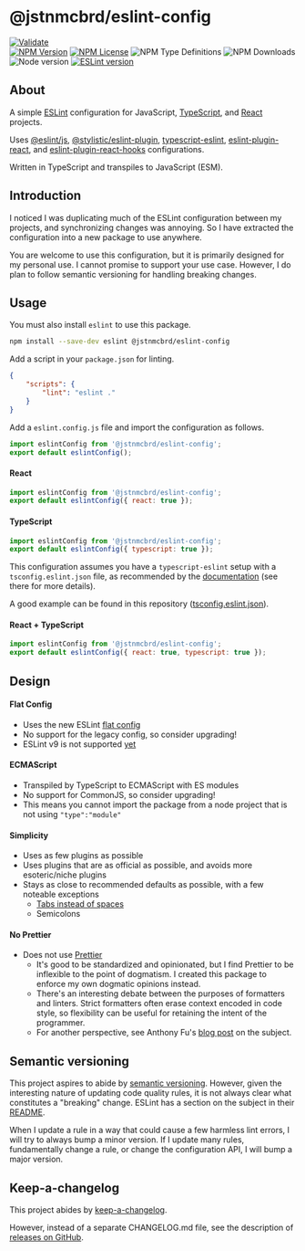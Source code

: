 # @jstnmcbrd/eslint-config

[![Validate](https://img.shields.io/github/actions/workflow/status/JstnMcBrd/eslint-config/validate.yml?logo=github&label=Validate)](https://github.com/JstnMcBrd/eslint-config/actions/workflows/validate.yml)
<br />
[![NPM Version](https://img.shields.io/npm/v/@jstnmcbrd/eslint-config)](https://www.npmjs.com/package/@jstnmcbrd/eslint-config)
[![NPM License](https://img.shields.io/npm/l/@jstnmcbrd/eslint-config)](./LICENSE)
![NPM Type Definitions](https://img.shields.io/npm/types/@jstnmcbrd/eslint-config)
![NPM Downloads](https://img.shields.io/npm/dt/@jstnmcbrd/eslint-config)
<br />
![Node version](https://img.shields.io/node/v/@jstnmcbrd/eslint-config)
[![ESLint version](https://img.shields.io/npm/dependency-version/@jstnmcbrd/eslint-config/peer/eslint)](https://www.npmjs.com/package/eslint)

## About

A simple [ESLint](https://eslint.org/) configuration for JavaScript, [TypeScript](https://www.typescriptlang.org/), and [React](https://react.dev/) projects.

Uses [@eslint/js](https://www.npmjs.com/package/@eslint/js), [@stylistic/eslint-plugin](https://www.npmjs.com/package/@stylistic/eslint-plugin), [typescript-eslint](https://www.npmjs.com/package/typescript-eslint), [eslint-plugin-react](https://www.npmjs.com/package/eslint-plugin-react), and [eslint-plugin-react-hooks](https://www.npmjs.com/package/eslint-plugin-react-hooks) configurations.

Written in TypeScript and transpiles to JavaScript (ESM).

## Introduction

I noticed I was duplicating much of the ESLint configuration between my projects, and synchronizing changes was annoying. So I have extracted the configuration into a new package to use anywhere.

You are welcome to use this configuration, but it is primarily designed for my personal use. I cannot promise to support your use case. However, I do plan to follow semantic versioning for handling breaking changes.

## Usage

You must also install `eslint` to use this package.

```sh
npm install --save-dev eslint @jstnmcbrd/eslint-config
```

Add a script in your `package.json` for linting.

```json
{
	"scripts": {
		"lint": "eslint ."
	}
}
```

Add a `eslint.config.js` file and import the configuration as follows.

```js
import eslintConfig from '@jstnmcbrd/eslint-config';
export default eslintConfig();
```

#### React

```js
import eslintConfig from '@jstnmcbrd/eslint-config';
export default eslintConfig({ react: true });
```

#### TypeScript

```js
import eslintConfig from '@jstnmcbrd/eslint-config';
export default eslintConfig({ typescript: true });
```

This configuration assumes you have a `typescript-eslint` setup with a `tsconfig.eslint.json` file, as recommended by the [documentation](https://typescript-eslint.io/linting/typed-linting/monorepos/#one-root-tsconfigjson) (see there for more details).

A good example can be found in this repository ([tsconfig.eslint.json](./tsconfig.eslint.json)).

#### React + TypeScript

```js
import eslintConfig from '@jstnmcbrd/eslint-config';
export default eslintConfig({ react: true, typescript: true });
```

## Design

#### Flat Config

- Uses the new ESLint [flat config](https://eslint.org/docs/latest/use/configure/configuration-files-new)
- No support for the legacy config, so consider upgrading!
- ESLint v9 is not supported [yet](https://github.com/JstnMcBrd/eslint-config/issues/10)

#### ECMAScript

- Transpiled by TypeScript to ECMAScript with ES modules 
- No support for CommonJS, so consider upgrading!
- This means you cannot import the package from a node project that is not using `"type":"module"`

#### Simplicity

- Uses as few plugins as possible
- Uses plugins that are as official as possible, and avoids more esoteric/niche plugins
- Stays as close to recommended defaults as possible, with a few noteable exceptions
	- [Tabs instead of spaces](https://x.com/JstnMcBrd/status/1616269720260575232)
	- Semicolons

#### No Prettier

- Does not use [Prettier](https://prettier.io/)
	- It's good to be standardized and opinionated, but I find Prettier to be inflexible to the point of dogmatism. I created this package to enforce my own dogmatic opinions instead.
	- There's an interesting debate between the purposes of formatters and linters. Strict formatters often erase context encoded in code style, so flexibility can be useful for retaining the intent of the programmer.
	- For another perspective, see Anthony Fu's [blog post](https://antfu.me/posts/why-not-prettier) on the subject.

## Semantic versioning

This project aspires to abide by [semantic versioning](https://semver.org/). However, given the interesting nature of updating code quality rules, it is not always clear what constitutes a "breaking" change. ESLint has a section on the subject in their [README](https://github.com/eslint/eslint#semantic-versioning-policy).

When I update a rule in a way that could cause a few harmless lint errors, I will try to always bump a minor version. If I update many rules, fundamentally change a rule, or change the configuration API, I will bump a major version.

## Keep-a-changelog

This project abides by [keep-a-changelog](https://keepachangelog.com/).

However, instead of a separate CHANGELOG.md file, see the description of [releases on GitHub](https://github.com/JstnMcBrd/eslint-config/releases).
